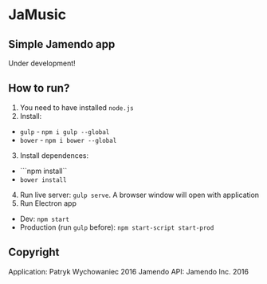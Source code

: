 # JaMusic
## Simple Jamendo app
Under development!

## How to run?
1. You need to have installed ```node.js```
2. Install:
  * ```gulp``` - ```npm i gulp --global```
  * ```bower``` - ```npm i bower --global```
3. Install dependences:
  * ```npm install``
  * ```bower install```
4. Run live server:  ```gulp serve```. A browser window will open  with application
5. Run Electron app
  * Dev: ```npm start```
  * Production (run ```gulp``` before): ```npm start-script start-prod```
  
## Copyright
Application: Patryk Wychowaniec 2016
Jamendo API: Jamendo Inc. 2016